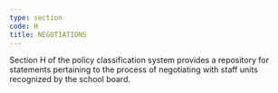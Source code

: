 ```yaml
---
type: section
code: H
title: NEGOTIATIONS
---
```


Section H of the policy classification system provides a repository for statements pertaining to the process of negotiating with staff units recognized by the school board.
